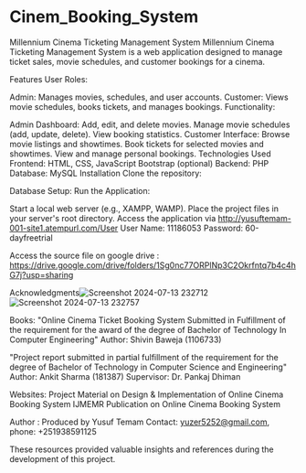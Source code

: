 # Cinem_Booking_System
Millennium Cinema Ticketing Management System
Millennium Cinema Ticketing Management System is a web application designed to manage ticket sales, movie schedules, and customer bookings for a cinema.

Features
User Roles:

Admin: Manages movies, schedules, and user accounts.
Customer: Views movie schedules, books tickets, and manages bookings.
Functionality:

Admin Dashboard:
Add, edit, and delete movies.
Manage movie schedules (add, update, delete).
View booking statistics.
Customer Interface:
Browse movie listings and showtimes.
Book tickets for selected movies and showtimes.
View and manage personal bookings.
Technologies Used
Frontend:
HTML, CSS, JavaScript
Bootstrap (optional)
Backend:
PHP
Database:
MySQL
Installation
Clone the repository:

Database Setup:
Run the Application:

Start a local web server (e.g., XAMPP, WAMP).
Place the project files in your server's root directory.
Access the application via http://yusuftemam-001-site1.atempurl.com/User
User Name: 11186053
Password: 60-dayfreetrial

Access the source file on google drive : https://drive.google.com/drive/folders/1Sg0nc77ORPlNp3C2Okrfntq7b4c4hG7j?usp=sharing



Acknowledgments![Screenshot 2024-07-13 232712](https://github.com/user-attachments/assets/d9d734fb-63d0-425d-bc2d-e9ae44cd6031)![Screenshot 2024-07-13 232757](https://github.com/user-attachments/assets/750fcb17-cd9f-4021-a43c-cf6707102644)


Books:
"Online Cinema Ticket Booking System Submitted in Fulfillment of the requirement for the award of the degree of Bachelor of Technology In Computer Engineering"
Author: Shivin Baweja (1106733)

"Project report submitted in partial fulfillment of the requirement for the degree of Bachelor of Technology in Computer Science and Engineering"
Author: Ankit Sharma (181387)
Supervisor: Dr. Pankaj Dhiman

Websites:
Project Material on Design & Implementation of Online Cinema Booking System
IJMEMR Publication on Online Cinema Booking System

Author : Produced by Yusuf Temam
Contact: yuzer5252@gmail.com, phone: +251938591125

These resources provided valuable insights and references during the development of this project.
